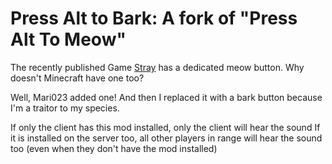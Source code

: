 # Press Alt to Bark: A fork of "Press Alt To Meow"

The recently published Game [Stray](https://store.steampowered.com/app/1332010/Stray/) has a dedicated meow button.
Why doesn't Minecraft have one too?

Well, Mari023 added one! And then I replaced it with a bark button because I'm a traitor to my species.

If only the client has this mod installed, only the client will hear the sound
If it is installed on the server too, all other players in range will hear the sound too (even when they don't have the mod installed)
